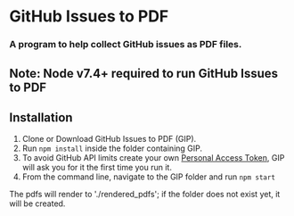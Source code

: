 # GitHub Issues to PDF
### A program to help collect GitHub issues as PDF files.

## Note: Node v7.4+ required to run GitHub Issues to PDF

## Installation
1. Clone or Download GitHub Issues to PDF (GIP).
2. Run `npm install` inside the folder containing GIP.
3. To avoid GitHub API limits create your own [Personal Access Token](https://github.com/settings/tokens/new), GIP will ask you for it the first time you run it.
4. From the command line, navigate to the GIP folder and run `npm start`

The pdfs will render to './rendered_pdfs'; if the folder does not exist yet, it will be created.